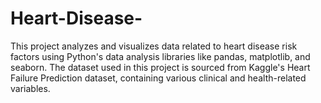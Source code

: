 # Heart-Disease-
This project analyzes and visualizes data related to heart disease risk factors using Python's data analysis libraries like pandas, matplotlib, and seaborn. The dataset used in this project is sourced from Kaggle's Heart Failure Prediction dataset, containing various clinical and health-related variables.
